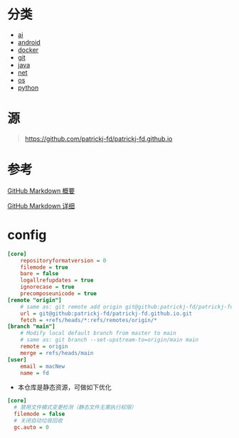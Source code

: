 
# 分类

- [ai](https://patrickj-fd.github.io/mdfiles/ai/index)
- [android](https://patrickj-fd.github.io/mdfiles/android/index)
- [docker](https://patrickj-fd.github.io/mdfiles/docker/index)
- [git](https://patrickj-fd.github.io/mdfiles/git/index)
- [java](https://patrickj-fd.github.io/mdfiles/java/index)
- [net](https://patrickj-fd.github.io/mdfiles/net/index)
- [os](https://patrickj-fd.github.io/mdfiles/os/index)
- [python](https://patrickj-fd.github.io/mdfiles/python/index)

# 源
> https://github.com/patrickj-fd/patrickj-fd.github.io

# 参考
[GitHub Markdown 概要](https://guides.github.com/features/mastering-markdown/)

[GitHub Markdown 详细](https://help.github.com/en/github/writing-on-github/basic-writing-and-formatting-syntax)

# config
```ini
[core]
    repositoryformatversion = 0
    filemode = true
    bare = false
    logallrefupdates = true
    ignorecase = true
    precomposeunicode = true
[remote "origin"]
    # same as: git remote add origin git@github:patrickj-fd/patrickj-fd.github.io.git
    url = git@github:patrickj-fd/patrickj-fd.github.io.git
    fetch = +refs/heads/*:refs/remotes/origin/*
[branch "main"]
    # Modify local default branch from master to main
    # same as: git branch --set-upstream-to=origin/main main
    remote = origin
    merge = refs/heads/main
[user]
    email = macNew
    name = fd
```

- 本仓库是静态资源，可做如下优化
```ini
[core]
  # 禁用文件模式变更检测（静态文件无需执行权限）
  filemode = false
  # 关闭自动垃圾回收
  gc.auto = 0
```